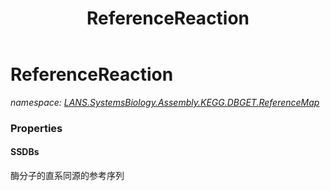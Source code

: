 ﻿---
title: ReferenceReaction
---

# ReferenceReaction
_namespace: [LANS.SystemsBiology.Assembly.KEGG.DBGET.ReferenceMap](N-LANS.SystemsBiology.Assembly.KEGG.DBGET.ReferenceMap.html)_






### Properties

#### SSDBs
酶分子的直系同源的参考序列
